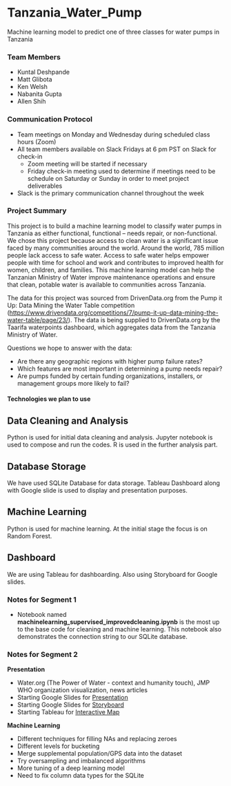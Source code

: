 # Tanzania_Water_Pump
Machine learning model to predict one of three classes for water pumps in Tanzania


### Team Members
+ Kuntal Deshpande
+ Matt Glibota
+ Ken Welsh
+ Nabanita Gupta
+ Allen Shih

### Communication Protocol
+ Team meetings on Monday and Wednesday during scheduled class hours (Zoom)
+ All team members available on Slack Fridays at 6 pm PST on Slack for check-in
  + Zoom meeting will be started if necessary
  + Friday check-in meeting used to determine if meetings need to be schedule on Saturday or Sunday in order to meet project deliverables
+ Slack is the primary communication channel throughout the week

### Project Summary
This project is to build a machine learning model to classify water pumps in Tanzania as either functional, functional – needs repair, or non-functional.  We chose this project because access to clean water is a significant issue faced by many communities around the world.  Around the world, 785 million people lack access to safe water.  Access to safe water helps empower people with time for school and work and contributes to improved health for women, children, and families.  This machine learning model can help the Tanzanian Ministry of Water improve maintenance operations and ensure that clean, potable water is available to communities across Tanzania.

The data for this project was sourced from DrivenData.org from the Pump it Up: Data Mining the Water Table competition (https://www.drivendata.org/competitions/7/pump-it-up-data-mining-the-water-table/page/23/).  The data is being supplied to DrivenData.org by the Taarifa waterpoints dashboard, which aggregates data from the Tanzania Ministry of Water.

Questions we hope to answer with the data:
+ Are there any geographic regions with higher pump failure rates?
+ Which features are most important in determining a pump needs repair?
+ Are pumps funded by certain funding organizations, installers, or management groups more likely to fail?

#### Technologies we plan to use

## Data Cleaning and Analysis
Python is used for initial data cleaning and analysis. Jupyter notebook is used to compose and run the codes. 
R is used in the further analysis part. 

## Database Storage
We have used SQLite Database for data storage. Tableau Dashboard along with Google slide is used to display and presentation purposes.

## Machine Learning
Python is used for machine learning. At the initial stage the focus is on Random Forest.

## Dashboard
We are using Tableau for dashboarding. Also using Storyboard for Google slides.


### Notes for Segment 1
+ Notebook named **machinelearning_supervised_improvedcleaning.ipynb** is the most up to the base code for cleaning and machine learning. This notebook also demonstrates the connection string to our SQLite database.

### Notes for Segment 2
**Presentation**
+ Water.org (The Power of Water - context and humanity touch), JMP WHO organization visualization, news articles
+ Starting Google Slides for [Presentation]( https://docs.google.com/presentation/d/1Tzutmtu-93NaoocKtD8GsclPh2si5CNKLqiVq4YbVKA/edit#slide=id.g8637fd1418_0_15) 
+ Starting Google Slides for [Storyboard](https://docs.google.com/presentation/d/1Hb3z-RGZLof6P-a4ixLqQX8gBp3ay2EoK5fEBRXFfFk/edit#slide=id.g89a106cc94_0_230)
+ Starting Tableau for [Interactive Map](https://public.tableau.com/shared/4KZ5BGWT8?:display_count=y&:origin=viz_share_link)

**Machine Learning**
+ Different techniques for filling NAs and replacing zeroes
+ Different levels for bucketing
+ Merge supplemental population/GPS data into the dataset
+ Try oversampling and imbalanced algorithms
+ More tuning of a deep learning model
+ Need to fix column data types for the SQLite
